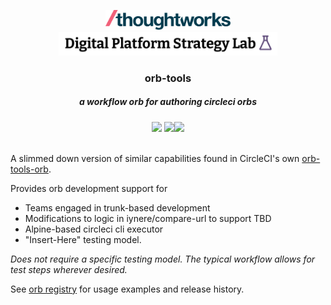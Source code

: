 
<div align="center">
	<p>
		<img alt="Thoughtworks Logo" src="https://raw.githubusercontent.com/ThoughtWorks-DPS/static/master/thoughtworks_flamingo_wave.png?sanitize=true" width=200 />
    <br />
		<img alt="DPS Title" src="https://raw.githubusercontent.com/ThoughtWorks-DPS/static/master/dps_lab_title.png" width=350/>
	</p>
  <h3>orb-tools</h3>
  <h5>a workflow orb for authoring circleci orbs</h5>
  <a href="https://app.circleci.com/pipelines/github/ThoughtWorks-DPS/orb-tools"><img src="https://circleci.com/gh/ThoughtWorks-DPS/orb-tools.svg?style=shield"></a> <a href="https://badges.circleci.com/orbs/twdps/orb-tools.svg"><img src="https://badges.circleci.com/orbs/twdps/orb-tools.svg"></a><a href="https://opensource.org/licenses/MIT"><img src="https://img.shields.io/badge/license-MIT-blue.svg"></a>
</div>
<br />

A slimmed down version of similar capabilities found in CircleCI's own [orb-tools-orb](https://github.com/CircleCI-Public/orb-tools-orb).  

Provides orb development support for  

* Teams engaged in trunk-based development
* Modifications to logic in iynere/compare-url to support TBD
* Alpine-based circleci cli executor
* "Insert-Here" testing model.

_Does not require a specific testing model. The typical workflow allows for test steps wherever desired._

See [orb registry](https://circleci.com/orbs/registry/orb/twdps/orb-tools) for usage examples and release history.
